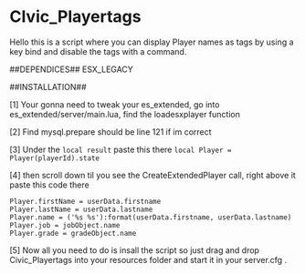 # CIvic_Playertags
Hello this is a script where you can display Player names as tags by using a key bind and disable the tags with a command.

##DEPENDICES##
ESX_LEGACY


##INSTALLATION##

[1] Your gonna need to tweak your es_extended, go into es_extended/server/main.lua, find the loadesxplayer function 

[2] Find mysql.prepare should be line 121 if im correct

[3] Under the ```local result``` paste this there ```local Player = Player(playerId).state```

[4] then scroll down til you see the CreateExtendedPlayer call, right above it paste this code there 

```
Player.firstName = userData.firstname
Player.lastName = userData.lastname
Player.name = ('%s %s'):format(userData.firstname, userData.lastname)
Player.job = jobObject.name
Player.grade = gradeObject.name
```

[5] Now all you need to do is insall the script so just drag and drop Civic_Playertags into your resources folder and start it in your server.cfg . 
